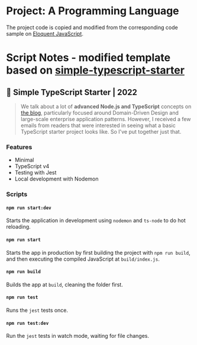 # Project: A Programming Language

The project code is copied and modified from the corresponding code sample on [Eloquent JavaScript](https://eloquentjavascript.net/code/chapter/12_language.js).

# Script Notes - modified template based on [simple-typescript-starter](https://github.com/stemmlerjs/simple-typescript-starter)

## 🧰 Simple TypeScript Starter | 2022

> We talk about a lot of **advanced Node.js and TypeScript** concepts on [the blog](https://khalilstemmler.com), particularly focused around Domain-Driven Design and large-scale enterprise application patterns. However, I received a few emails from readers that were interested in seeing what a basic TypeScript starter project looks like. So I've put together just that.

### Features

- Minimal
- TypeScript v4
- Testing with Jest
- Local development with Nodemon

### Scripts

#### `npm run start:dev`

Starts the application in development using `nodemon` and `ts-node` to do hot reloading.

#### `npm run start`

Starts the app in production by first building the project with `npm run build`, and then executing the compiled JavaScript at `build/index.js`.

#### `npm run build`

Builds the app at `build`, cleaning the folder first.

#### `npm run test`

Runs the `jest` tests once.

#### `npm run test:dev`

Run the `jest` tests in watch mode, waiting for file changes.
